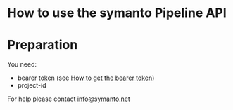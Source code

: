 
# How to use the symanto Pipeline API

# Preparation

You need:

* bearer token (see [How to get the bearer token](https://github.com/Symanto/howto-api/blob/master/authentication.md))
* project-id

For help please contact info@symanto.net

